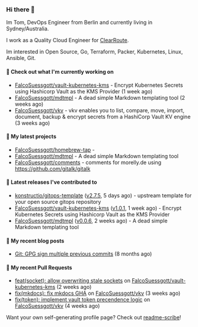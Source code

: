 ### Hi there 👋

Im Tom, DevOps Engineer from Berlin and currently living in Sydney/Australia.

I work as a Quality Cloud Engineer for [ClearRoute](https://clearroute.io).

Im interested in Open Source, Go, Terraform, Packer, Kubernetes, Linux, Ansible, Git.

#### 👷 Check out what I'm currently working on

- [FalcoSuessgott/vault-kubernetes-kms](https://github.com/FalcoSuessgott/vault-kubernetes-kms) - Encrypt Kubernetes Secrets using Hashicorp Vault as the KMS Provider (1 week ago)
- [FalcoSuessgott/mdtmpl](https://github.com/FalcoSuessgott/mdtmpl) - A dead simple Markdown templating tool (2 weeks ago)
- [FalcoSuessgott/vkv](https://github.com/FalcoSuessgott/vkv) - vkv enables you to list, compare, move, import, document, backup &amp; encrypt secrets from a HashiCorp Vault KV engine (3 weeks ago)

#### 🌱 My latest projects

- [FalcoSuessgott/homebrew-tap](https://github.com/FalcoSuessgott/homebrew-tap) - 
- [FalcoSuessgott/mdtmpl](https://github.com/FalcoSuessgott/mdtmpl) - A dead simple Markdown templating tool
- [FalcoSuessgott/comments](https://github.com/FalcoSuessgott/comments) - comments for morelly.de using https://github.com/gitalk/gitalk

#### 🔭 Latest releases I've contributed to

- [konstructio/gitops-template](https://github.com/konstructio/gitops-template) ([v2.7.5](https://github.com/konstructio/gitops-template/releases/tag/v2.7.5), 5 days ago) - upstream template for your open source gitops repository
- [FalcoSuessgott/vault-kubernetes-kms](https://github.com/FalcoSuessgott/vault-kubernetes-kms) ([v1.0.1](https://github.com/FalcoSuessgott/vault-kubernetes-kms/releases/tag/v1.0.1), 1 week ago) - Encrypt Kubernetes Secrets using Hashicorp Vault as the KMS Provider
- [FalcoSuessgott/mdtmpl](https://github.com/FalcoSuessgott/mdtmpl) ([v0.0.6](https://github.com/FalcoSuessgott/mdtmpl/releases/tag/v0.0.6), 2 weeks ago) - A dead simple Markdown templating tool

#### 📜 My recent blog posts

- [Git: GPG sign multiple previous commits](https://morelly.de/post/20240328_git_gpg_sign_commits/) (8 months ago)

#### 🔨 My recent Pull Requests

- [feat(socket): allow overwriting stale sockets](https://github.com/FalcoSuessgott/vault-kubernetes-kms/pull/135) on [FalcoSuessgott/vault-kubernetes-kms](https://github.com/FalcoSuessgott/vault-kubernetes-kms) (2 weeks ago)
- [fix(mkdocs): fix mkdocs GHA](https://github.com/FalcoSuessgott/vkv/pull/307) on [FalcoSuessgott/vkv](https://github.com/FalcoSuessgott/vkv) (3 weeks ago)
- [fix(token): implement vault token precendence logic](https://github.com/FalcoSuessgott/vkv/pull/306) on [FalcoSuessgott/vkv](https://github.com/FalcoSuessgott/vkv) (4 weeks ago)

Want your own self-generating profile page? Check out [readme-scribe](https://github.com/muesli/readme-scribe)!
